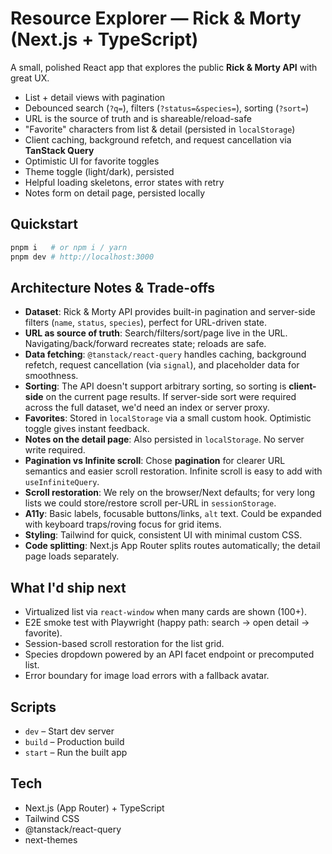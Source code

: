 # Resource Explorer — Rick & Morty (Next.js + TypeScript)

A small, polished React app that explores the public **Rick & Morty API** with great UX.

- List + detail views with pagination
- Debounced search (`?q=`), filters (`?status=&species=`), sorting (`?sort=`)
- URL is the source of truth and is shareable/reload-safe
- "Favorite" characters from list & detail (persisted in `localStorage`)
- Client caching, background refetch, and request cancellation via **TanStack Query**
- Optimistic UI for favorite toggles
- Theme toggle (light/dark), persisted
- Helpful loading skeletons, error states with retry
- Notes form on detail page, persisted locally

## Quickstart

```bash
pnpm i   # or npm i / yarn
pnpm dev # http://localhost:3000
```

## Architecture Notes & Trade-offs

- **Dataset**: Rick & Morty API provides built-in pagination and server-side filters (`name`, `status`, `species`), perfect for URL-driven state.
- **URL as source of truth**: Search/filters/sort/page live in the URL. Navigating/back/forward recreates state; reloads are safe.
- **Data fetching**: `@tanstack/react-query` handles caching, background refetch, request cancellation (via `signal`), and placeholder data for smoothness.
- **Sorting**: The API doesn't support arbitrary sorting, so sorting is **client-side** on the current page results. If server-side sort were required across the full dataset, we'd need an index or server proxy.
- **Favorites**: Stored in `localStorage` via a small custom hook. Optimistic toggle gives instant feedback.
- **Notes on the detail page**: Also persisted in `localStorage`. No server write required.
- **Pagination vs Infinite scroll**: Chose **pagination** for clearer URL semantics and easier scroll restoration. Infinite scroll is easy to add with `useInfiniteQuery`.
- **Scroll restoration**: We rely on the browser/Next defaults; for very long lists we could store/restore scroll per-URL in `sessionStorage`.
- **A11y**: Basic labels, focusable buttons/links, `alt` text. Could be expanded with keyboard traps/roving focus for grid items.
- **Styling**: Tailwind for quick, consistent UI with minimal custom CSS.
- **Code splitting**: Next.js App Router splits routes automatically; the detail page loads separately.

## What I'd ship next

- Virtualized list via `react-window` when many cards are shown (100+).
- E2E smoke test with Playwright (happy path: search -> open detail -> favorite).
- Session-based scroll restoration for the list grid.
- Species dropdown powered by an API facet endpoint or precomputed list.
- Error boundary for image load errors with a fallback avatar.

## Scripts

- `dev` – Start dev server
- `build` – Production build
- `start` – Run the built app

## Tech

- Next.js (App Router) + TypeScript
- Tailwind CSS
- @tanstack/react-query
- next-themes
